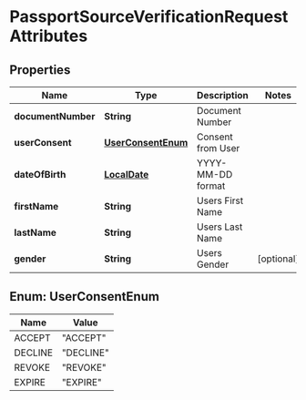 

# PassportSourceVerificationRequestAttributes

## Properties

Name | Type | Description | Notes
------------ | ------------- | ------------- | -------------
**documentNumber** | **String** | Document Number | 
**userConsent** | [**UserConsentEnum**](#UserConsentEnum) | Consent from User | 
**dateOfBirth** | [**LocalDate**](LocalDate.md) | YYYY-MM-DD format | 
**firstName** | **String** | Users First Name | 
**lastName** | **String** | Users Last Name | 
**gender** | **String** | Users Gender |  [optional]



## Enum: UserConsentEnum

Name | Value
---- | -----
ACCEPT | &quot;ACCEPT&quot;
DECLINE | &quot;DECLINE&quot;
REVOKE | &quot;REVOKE&quot;
EXPIRE | &quot;EXPIRE&quot;



